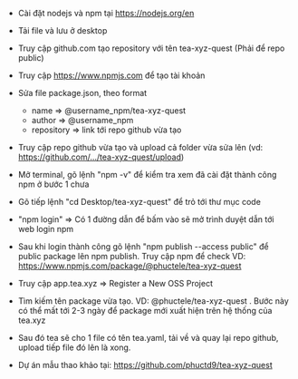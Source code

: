 - Cài đặt nodejs và npm tại https://nodejs.org/en

- Tải file và lưu ở desktop

- Truy cập github.com tạo repository với tên tea-xyz-quest (Phải để repo public)

- Truy cập https://www.npmjs.com để tạo tài khoản

- Sửa file package.json, theo format
  - name => @username_npm/tea-xyz-quest 
  - author => @username_npm
  - repository => link tới repo github vừa tạo

- Truy cập repo github vừa tạo và upload cả folder vừa sửa lên (vd: https://github.com/.../tea-xyz-quest/upload)

- Mở terminal, gõ lệnh "npm -v" để kiểm tra xem đã cài đặt thành công npm ở bước 1 chưa

- Gõ tiếp lệnh "cd Desktop/tea-xyz-quest" để trỏ tới thư mục code 

- "npm login" => Có 1 đường dẫn để bấm vào sẽ mở trình duyệt dẫn tới web login npm

- Sau khi login thành công gõ lệnh "npm publish --access public" để public package lên npm publish. Truy cập npm để check VD: https://www.npmjs.com/package/@phuctele/tea-xyz-quest

- Truy cập app.tea.xyz => Register a New OSS Project

- Tìm kiếm tên package vừa tạo. VD: @phuctele/tea-xyz-quest . Bước này có thể mất tới 2-3 ngày để package mới xuất hiện trên hệ thống của tea.xyz

- Sau đó tea sẽ cho 1 file có tên tea.yaml, tải về và quay lại repo github, upload tiếp file đó lên là xong.

- Dự án mẫu thao khảo tại: https://github.com/phuctd9/tea-xyz-quest
